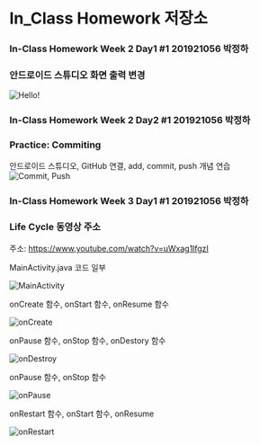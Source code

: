 # In_Class Homework 저장소

### In-Class Homework Week 2 Day1 #1 201921056 박정하
### 안드로이드 스튜디오 화면 출력 변경

![Hello!](https://user-images.githubusercontent.com/80028148/110406386-78e33180-80c5-11eb-9e34-ec6eec4d47fc.PNG)


### In-Class Homework Week 2 Day2 #1 201921056 박정하
### Practice: Commiting
안드로이드 스튜디오, GitHub 연결, add, commit, push 개념 연습
![Commit, Push](https://user-images.githubusercontent.com/80028148/110602282-2e4add80-81c9-11eb-988b-2605d09e3528.PNG)


### In-Class Homework Week 3 Day1 #1 201921056 박정하
### Life Cycle 동영상 주소

주소: https://www.youtube.com/watch?v=uWxag1lfgzI

MainActivity.java 코드 일부

![MainActivity](https://user-images.githubusercontent.com/80028148/111307707-2d202180-869d-11eb-98bd-4e3f41dda1d7.PNG)

onCreate 함수, onStart 함수, onResume 함수

![onCreate](https://user-images.githubusercontent.com/80028148/111307722-31e4d580-869d-11eb-8ab0-bc820d022aac.PNG)

onPause 함수, onStop 함수, onDestory 함수

![onDestroy](https://user-images.githubusercontent.com/80028148/111307935-6ce70900-869d-11eb-8e37-b0f2f3363bb6.PNG)

onPause 함수, onStop 함수

![onPause](https://user-images.githubusercontent.com/80028148/111310298-46769d00-86a0-11eb-8991-b3890833130a.PNG)

onRestart 함수, onStart 함수, onResume 

![onRestart](https://user-images.githubusercontent.com/80028148/111308910-9ce2dc00-869e-11eb-865d-ae0be659f0d3.PNG)




